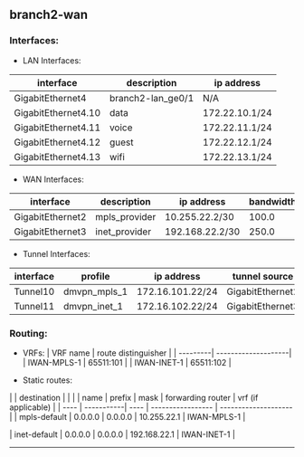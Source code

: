 ## branch2-wan

### Interfaces:

* LAN Interfaces:

| interface     | description  | ip address   |
| ------------- | -------------| ------------ |
| GigabitEthernet4 | branch2-lan_ge0/1 |  N/A |
| GigabitEthernet4.10 | data |  172.22.10.1/24 |
| GigabitEthernet4.11 | voice |  172.22.11.1/24 |
| GigabitEthernet4.12 | guest |  172.22.12.1/24 |
| GigabitEthernet4.13 | wifi |  172.22.13.1/24 |

* WAN Interfaces:

| interface     | description  | ip address   | bandwidth |
| ------------- | -------------| ------------ |---------- |
| GigabitEthernet2 | mpls_provider | 10.255.22.2/30 | 100.0 |
| GigabitEthernet3 | inet_provider | 192.168.22.2/30 | 250.0 |

* Tunnel Interfaces:

| interface     | profile      | ip address   | tunnel source |
| ------------- | -------------| ------------ | ------------- |
| Tunnel10 | dmvpn_mpls_1 | 172.16.101.22/24 | GigabitEthernet2 |
| Tunnel11 | dmvpn_inet_1 | 172.16.102.22/24 | GigabitEthernet3 |

### Routing:

* VRFs:
| VRF name | route distinguisher |
| ---------| --------------------|
| IWAN-MPLS-1 |  65511:101 | 
| IWAN-INET-1 |  65511:102 | 

* Static routes:

|      | destination        |                   |                     |
| name | prefix     | mask  | forwarding router | vrf (if applicable) |
| ---- | -----------| ----  | ----------------- | --------------------|
| mpls-default | 0.0.0.0 | 0.0.0.0 | 10.255.22.1 | IWAN-MPLS-1 |
 
| inet-default | 0.0.0.0 | 0.0.0.0 | 192.168.22.1 | IWAN-INET-1 |
 

_________________________________________________________________